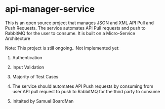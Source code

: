 # api-manager-service

This is an open source project that manages JSON and XML API Pull and Push Requests.
The service automates API Pull requests and push to RabbitMQ for the user to consume. 
It is built on a Micro-Service Architecture

Note:
This project is still ongoing..
Not Implemented yet: 
1. Authentication  
2. Input Validation
3. Majority of Test Cases 
4. The service should automates API Push requests by consuming from user API pull request to push to RabbitMQ for the third party to consume 

5. Initaited by Samuel BoardMan

